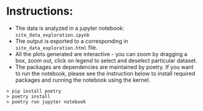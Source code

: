 # Instructions:
* The data is analyzed in a jupyter notebook: `site_data_exploration.ipynb`
* The output is exported to a corresponding in `site_data_exploration.html` file. 
* All the plots generated are interactive - you can zoom by dragging a box, zoom out, click on legend to select and deselect particular dataset. 
* The packages are dependencies are maintained by poetry. If you want to run the notebook, please see the instruction below to install required packages and running the notebook using the  kernel. 

```
> pip install poetry
> poetry install 
> poetry run jupyter notebook
```
